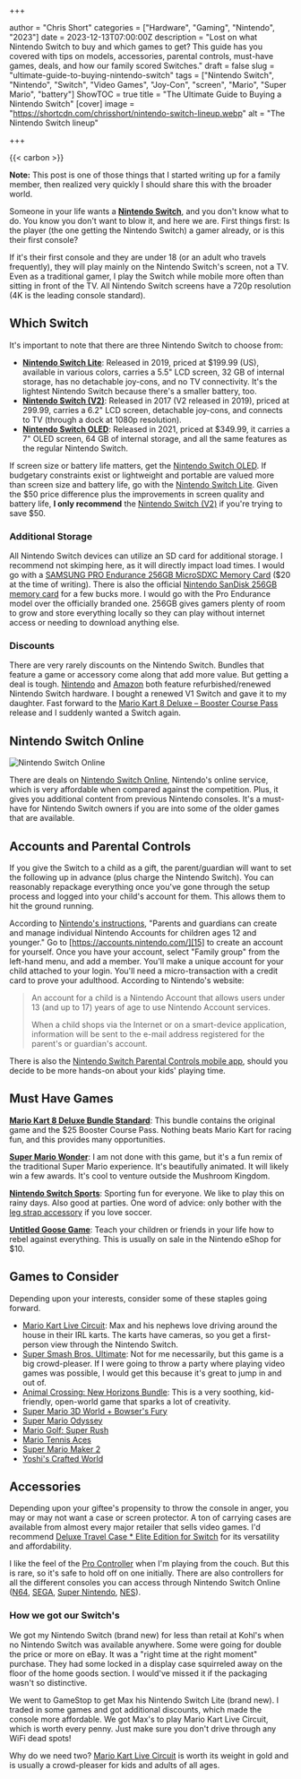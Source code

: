 +++

author = "Chris Short"
categories = ["Hardware", "Gaming", "Nintendo", "2023"]
date = 2023-12-13T07:00:00Z
description = "Lost on what Nintendo Switch to buy and which games to get? This guide has you covered with tips on models, accessories, parental controls, must-have games, deals, and how our family scored Switches."
draft = false
slug = "ultimate-guide-to-buying-nintendo-switch"
tags = ["Nintendo Switch", "Nintendo", "Switch", "Video Games", "Joy-Con", "screen", "Mario", "Super Mario", "battery"]
ShowTOC = true
title = "The Ultimate Guide to Buying a Nintendo Switch"
[cover]
image = "https://shortcdn.com/chrisshort/nintendo-switch-lineup.webp"
alt = "The Nintendo Switch lineup"

+++

{{< carbon >}}

**Note:** This post is one of those things that I started writing up for a family member, then realized very quickly I should share this with the broader world.

Someone in your life wants a [**Nintendo Switch**][1], and you don't know what to do. You know you don't want to blow it, and here we are. First things first: Is the player (the one getting the Nintendo Switch) a gamer already, or is this their first console?

If it's their first console and they are under 18 (or an adult who travels frequently), they will play mainly on the Nintendo Switch's screen, not a TV. Even as a traditional gamer, I play the Switch while mobile more often than sitting in front of the TV. All Nintendo Switch screens have a 720p resolution (4K is the leading console standard).

## Which Switch

It's important to note that there are three Nintendo Switch to choose from:

* [**Nintendo Switch Lite**][2]: Released in 2019, priced at $199.99 (US), available in various colors, carries a 5.5" LCD screen, 32 GB of internal storage, has no detachable joy-cons, and no TV connectivity. It's the lightest Nintendo Switch because there's a smaller battery, too.
* [**Nintendo Switch (V2)**][3]: Released in 2017 (V2 released in 2019), priced at 299.99, carries a 6.2" LCD screen, detachable joy-cons, and connects to TV (through a dock at 1080p resolution).
* [**Nintendo Switch OLED**][4]: Released in 2021, priced at $349.99, it carries a 7" OLED screen, 64 GB of internal storage, and all the same features as the regular Nintendo Switch.

If screen size or battery life matters, get the [Nintendo Switch OLED][5]. If budgetary constraints exist or lightweight and portable are valued more than screen size and battery life, go with the [Nintendo Switch Lite][6]. Given the $50 price difference plus the improvements in screen quality and battery life, **I only recommend** the [Nintendo Switch (V2)][7] if you're trying to save $50.

### Additional Storage

All Nintendo Switch devices can utilize an SD card for additional storage. I recommend not skimping here, as it will directly impact load times. I would go with a [SAMSUNG PRO Endurance 256GB MicroSDXC Memory Card][8] ($20 at the time of writing). There is also the official [Nintendo SanDisk 256GB memory card][9] for a few bucks more. I would go with the Pro Endurance model over the officially branded one. 256GB gives gamers plenty of room to grow and store everything locally so they can play without internet access or needing to download anything else.

### Discounts

There are very rarely discounts on the Nintendo Switch. Bundles that feature a game or accessory come along that add more value. But getting a deal is tough. [Nintendo][10] and [Amazon][11] both feature refurbished/renewed Nintendo Switch hardware. I bought a renewed V1 Switch and gave it to my daughter. Fast forward to the [Mario Kart 8 Deluxe – Booster Course Pass][12] release and I suddenly wanted a Switch again.

## Nintendo Switch Online

![Nintendo Switch Online](https://shortcdn.com/chrisshort/nintendo-switch-online.webp)

There are deals on [Nintendo Switch Online][13], Nintendo's online service, which is very affordable when compared against the competition. Plus, it gives you additional content from previous Nintendo consoles. It's a must-have for Nintendo Switch owners if you are into some of the older games that are available.

## Accounts and Parental Controls

If you give the Switch to a child as a gift, the parent/guardian will want to set the following up in advance (plus charge the Nintendo Switch). You can reasonably repackage everything once you've gone through the setup process and logged into your child's account for them. This allows them to hit the ground running.

According to [Nintendo's instructions][14], "Parents and guardians can create and manage individual Nintendo Accounts for children ages 12 and younger." Go to [https://accounts.nintendo.com/][15] to create an account for yourself. Once you have your account, select "Family group" from the left-hand menu, and add a member. You'll make a unique account for your child attached to your login. You'll need a micro-transaction with a credit card to prove your adulthood. According to Nintendo's website:

> An account for a child is a Nintendo Account that allows users under 13 (and up to 17) years of age to use Nintendo Account services.
>
> When a child shops via the Internet or on a smart-device application, information will be sent to the e-mail address registered for the parent's or guardian's account.

There is also the [Nintendo Switch Parental Controls mobile app][16], should you decide to be more hands-on about your kids' playing time.

## Must Have Games

[**Mario Kart 8 Deluxe Bundle Standard**][17]: This bundle contains the original game and the $25 Booster Course Pass. Nothing beats Mario Kart for racing fun, and this provides many opportunities.

[**Super Mario Wonder**][18]: I am not done with this game, but it's a fun remix of the traditional Super Mario experience. It's beautifully animated. It will likely win a few awards. It's cool to venture outside the Mushroom Kingdom.

[**Nintendo Switch Sports**][19]: Sporting fun for everyone. We like to play this on rainy days. Also good at parties. One word of advice: only bother with the [leg strap accessory][20] if you love soccer.

[**Untitled Goose Game**][21]: Teach your children or friends in your life how to rebel against everything. This is usually on sale in the Nintendo eShop for $10.

## Games to Consider

Depending upon your interests, consider some of these staples going forward.

* [Mario Kart Live Circuit][22]: Max and his nephews love driving around the house in their IRL karts. The karts have cameras, so you get a first-person view through the Nintendo Switch.
* [Super Smash Bros. Ultimate][23]: Not for me necessarily, but this game is a big crowd-pleaser. If I were going to throw a party where playing video games was possible, I would get this because it's great to jump in and out of.
* [Animal Crossing: New Horizons Bundle][24]: This is a very soothing, kid-friendly, open-world game that sparks a lot of creativity.
* [Super Mario 3D World + Bowser's Fury][25]
* [Super Mario Odyssey][26]
* [Mario Golf: Super Rush][27]
* [Mario Tennis Aces][28]
* [Super Mario Maker 2][29]
* [Yoshi's Crafted World][30]

## Accessories

Depending upon your giftee's propensity to throw the console in anger, you may or may not want a case or screen protector. A ton of carrying cases are available from almost every major retailer that sells video games. I'd recommend [Deluxe Travel Case * Elite Edition for Switch][31] for its versatility and affordability.

I like the feel of the [Pro Controller][32] when I'm playing from the couch. But this is rare, so it's safe to hold off on one initially. There are also controllers for all the different consoles you can access through Nintendo Switch Online ([N64][33], [SEGA][34], [Super Nintendo][35], [NES][36]).

### How we got our Switch's

We got my Nintendo Switch (brand new) for less than retail at Kohl's when no Nintendo Switch was available anywhere. Some were going for double the price or more on eBay. It was a "right time at the right moment" purchase. They had some locked in a display case squirreled away on the floor of the home goods section. I would've missed it if the packaging wasn't so distinctive.

We went to GameStop to get Max his Nintendo Switch Lite (brand new). I traded in some games and got additional discounts, which made the console more affordable. We got Max's to play Mario Kart Live Circuit, which is worth every penny. Just make sure you don't drive through any WiFi dead spots!

Why do we need two? [Mario Kart Live Circuit][37] is worth its weight in gold and is usually a crowd-pleaser for kids and adults of all ages.

[1]: https://amzn.to/4adW3Qx
[2]: https://amzn.to/4aeFlRc
[3]: https://amzn.to/48bFJhq
[4]: https://amzn.to/4adW3Qx
[5]: https://amzn.to/4adW3Qx
[6]: https://amzn.to/4aeFlRc
[7]: https://amzn.to/48bFJhq
[8]: https://amzn.to/46UBIgg
[9]: https://amzn.to/3RFnFXK
[10]: https://www.nintendo.com/us/search/#q=refurbished&p=1&cat=hdw&sort=df
[11]: https://amzn.to/3RE8Zbj
[12]: https://amzn.to/3RDPEGZ
[13]: https://amzn.to/3NkY3Nd
[14]: https://play.nintendo.com/parents/crash-courses/nintendo-accounts-for-kids/
[15]: https://accounts.nintendo.com/
[16]: https://www.nintendo.com/us/switch/parental-controls/
[17]: https://amzn.to/3RFCHgb
[18]: https://amzn.to/47UJsjH
[19]: https://amzn.to/3t5CZ6B
[20]: https://amzn.to/46WVRCy
[21]: https://amzn.to/3RncZLQ
[22]: https://amzn.to/3RE8Zbj
[23]: https://amzn.to/3uY1LGf
[24]: https://amzn.to/3GFNhgE
[25]: https://amzn.to/4al4wBt
[26]: https://amzn.to/3RiAuFN
[27]: https://amzn.to/3GLyDEx
[28]: https://amzn.to/3GKjYcI
[29]: https://amzn.to/470zRXk
[30]: https://amzn.to/3Ri8dzq
[31]: https://amzn.to/3Nnur1E
[32]: https://www.nintendo.com/us/store/products/pro-controller/
[33]: https://www.nintendo.com/us/store/products/nintendo-64-controller/
[34]: https://www.nintendo.com/us/store/products/sega-genesis-control-pad-114295/
[35]: https://www.nintendo.com/us/store/products/super-nintendo-entertainment-system-controller/
[36]: https://www.nintendo.com/us/store/products/nintendo-entertainment-system-controllers/
[37]: https://amzn.to/3RE8Zbj